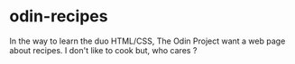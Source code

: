 # odin-recipes

In the way to learn the duo HTML/CSS, The Odin Project want a web page about recipes.
I don't like to cook but, who cares ?